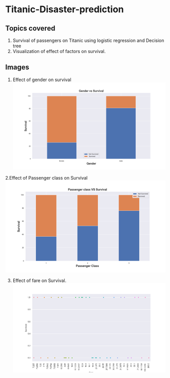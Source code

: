 # Titanic-Disaster-prediction
## Topics covered
1. Survival of passengers on Titanic using logistic regression and Decision tree
2. Visualization of effect of factors on survival.

## Images
1. Effect of gender on survival
![](https://github.com/RohitSharma0719/Titanic-Disaster-prediction/blob/master/Gender%20vs%20Survival.png)

2.Effect of Passenger class on Survival
![](https://github.com/RohitSharma0719/Titanic-Disaster-prediction/blob/master/Passenger%20class%20VS%20Survival.png)

3. Effect of fare on Survival.
![](https://github.com/RohitSharma0719/Titanic-Disaster-prediction/blob/master/Effect%20of%20Fare.png)
